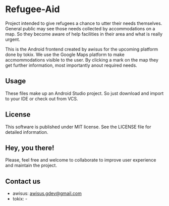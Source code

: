 # Refugee-Aid
Project intended to give refugees a chance to utter their needs themselves.
General public may see those needs collected by accommodations on a map.
So they become aware of help facilities in their area and what is really urgent.

This is the Android frontend created by awisus for the upcoming platform done by tokix.
We use the Google Maps platform to make accmommodations visible to the user.
By clicking a mark on the map they get further information, most importantly anout required needs.

Usage
--
These files make up an Android Studio project. So just download and import to your IDE or check out from VCS.

License
--
This software is published under MIT license.
See the LICENSE file for detailed information.

Hey, you there!
--
Please, feel free and welcome to collaborate to improve user experience and maintain the project.

Contact us
--
- awisus: awisus.gdev@gmail.com
- tokix: -
